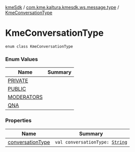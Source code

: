 [kmeSdk](../../index.md) / [com.kme.kaltura.kmesdk.ws.message.type](../index.md) / [KmeConversationType](./index.md)

# KmeConversationType

`enum class KmeConversationType`

### Enum Values

| Name | Summary |
|---|---|
| [PRIVATE](-p-r-i-v-a-t-e.md) |  |
| [PUBLIC](-p-u-b-l-i-c.md) |  |
| [MODERATORS](-m-o-d-e-r-a-t-o-r-s.md) |  |
| [QNA](-q-n-a.md) |  |

### Properties

| Name | Summary |
|---|---|
| [conversationType](conversation-type.md) | `val conversationType: `[`String`](https://kotlinlang.org/api/latest/jvm/stdlib/kotlin/-string/index.html) |
